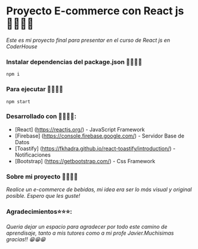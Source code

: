 # Proyecto E-commerce con React js 🐱‍🚀🐱‍🚀

_Este es mi proyecto final para presentar en el curso de React js en CoderHouse_

### Instalar dependencias del package.json 🐱‍💻🐱‍💻

```
npm i
```

### Para ejecutar 🐱‍🏍🐱‍🏍
```
npm start
```

### Desarrollado con 🐱‍👤🐱‍👤:
* [React] (https://reactjs.org/) - JavaScript Framework
* [Firebase] (https://console.firebase.google.com/) - Servidor Base de Datos
* [Toastify] (https://fkhadra.github.io/react-toastify/introduction/) - Notificaciones
* [Bootstrap] (https://getbootstrap.com/) - Css Framework

### Sobre mi proyecto 🐱‍🐉🐱‍🐉

_Realice un e-commerce de bebidas, mi idea era ser lo más visual y original posible. Espero que les guste!_

### Agradecimientos⭐⭐⭐:

_Queria dejar un espacio para agradecer por todo este camino de aprendisaje, tanto a mis tutores como a mi profe Javier.Muchisimas gracias!! 😁😁😁_
